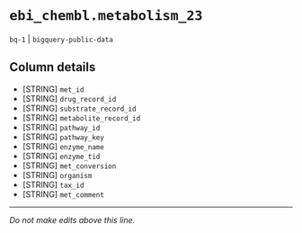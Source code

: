 # `ebi_chembl.metabolism_23`
`bq-1` | `bigquery-public-data`

## Column details
* [STRING]    `met_id`
* [STRING]    `drug_record_id`
* [STRING]    `substrate_record_id`
* [STRING]    `metabolite_record_id`
* [STRING]    `pathway_id`
* [STRING]    `pathway_key`
* [STRING]    `enzyme_name`
* [STRING]    `enzyme_tid`
* [STRING]    `met_conversion`
* [STRING]    `organism`
* [STRING]    `tax_id`
* [STRING]    `met_comment`

-------------------------------------------------------------------------------
*Do not make edits above this line.*
